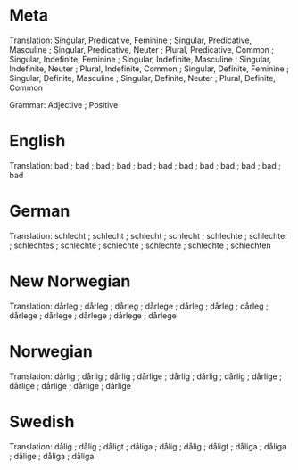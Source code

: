 Meta
====

Translation: Singular, Predicative, Feminine ; Singular, Predicative, Masculine ; Singular, Predicative, Neuter ; Plural, Predicative, Common ;
             Singular, Indefinite, Feminine  ; Singular, Indefinite, Masculine  ; Singular, Indefinite, Neuter  ; Plural, Indefinite, Common  ;
             Singular, Definite, Feminine    ; Singular, Definite, Masculine    ; Singular, Definite, Neuter    ; Plural, Definite, Common

Grammar:     Adjective ; Positive



English
=======

Translation: bad ; bad ; bad ; bad ;
             bad ; bad ; bad ; bad ;
             bad ; bad ; bad ; bad



German
======

Translation: schlecht  ; schlecht   ; schlecht   ; schlecht   ;
             schlechte ; schlechter ; schlechtes ; schlechte  ;
             schlechte ; schlechte  ; schlechte  ; schlechten



New Norwegian
=============

Translation: dårleg  ; dårleg  ; dårleg  ; dårlege ;
             dårleg  ; dårleg  ; dårleg  ; dårlege ;
             dårlege ; dårlege ; dårlege ; dårlege



Norwegian
=========

Translation: dårlig  ; dårlig  ; dårlig  ; dårlige ;
             dårlig  ; dårlig  ; dårlig  ; dårlige ;
             dårlige ; dårlige ; dårlige ; dårlige



Swedish
=======

Translation: dålig  ; dålig  ; dåligt ; dåliga ;
             dålig  ; dålig  ; dåligt ; dåliga ;
             dåliga ; dålige ; dåliga ; dåliga
